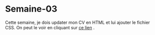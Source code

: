 # Semaine-03
 Cette semaine, je dois updater mon CV en HTML et lui ajouter le fichier CSS.
 On peut le voir en cliquant sur [ce lien](http://www.github.com/mariemcp/semaine-03)
.
